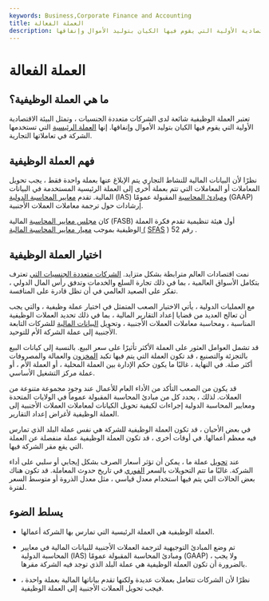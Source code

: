 ```yaml
---
keywords: Business,Corporate Finance and Accounting
title: العملة الفعالة
description: تعتبر العملة الوظيفية شائعة لدى الشركات متعددة الجنسيات ، وتمثل البيئة الاقتصادية الأولية التي يقوم فيها الكيان بتوليد الأموال وإنفاقها.
---
```


# العملة الفعالة
## ما هي العملة الوظيفية؟

تعتبر العملة الوظيفية شائعة لدى الشركات متعددة الجنسيات ، وتمثل البيئة الاقتصادية الأولية التي يقوم فيها الكيان بتوليد الأموال وإنفاقها. إنها [العملة الرئيسية](/currency) التي تستخدمها الشركة في تعاملاتها التجارية.

## فهم العملة الوظيفية

نظرًا لأن البيانات المالية للنشاط التجاري يتم الإبلاغ عنها بعملة واحدة فقط ، يجب تحويل المعاملات أو المعاملات التي تتم بعملة أخرى إلى العملة الرئيسية المستخدمة في البيانات المالية. تقدم [معايير المحاسبة الدولية](/ias) (IAS) [ومبادئ المحاسبة](/gaap) المقبولة عمومًا (GAAP) إرشادات حول ترجمة معاملات العملات الأجنبية.

كان [مجلس معايير المحاسبة](/fasb) المالية (FASB) أول هيئة تنظيمية تقدم فكرة العملة الوظيفية بموجب [معيار معايير المحاسبة المالية (](/sfas) [SFAS](/sfas) ) رقم 52 .

## اختيار العملة الوظيفية

نمت اقتصادات العالم مترابطة بشكل متزايد. [الشركات متعددة الجنسيات التي](/multinationalcorporation) تعترف بتكامل الأسواق العالمية ، بما في ذلك تجارة السلع والخدمات وتدفق رأس المال الدولي ، تفكر على الصعيد العالمي في أن تظل قادرة على المنافسة.

مع العمليات الدولية ، يأتي الاختيار الصعب المتمثل في اختيار عملة وظيفية ، والتي يجب أن تعالج العديد من قضايا إعداد التقارير المالية ، بما في ذلك تحديد العملات الوظيفية المناسبة ، ومحاسبة معاملات العملات الأجنبية ، وتحويل [البيانات المالية](/financial-statements) للشركات التابعة الأجنبية إلى عملة الشركة الأم للتوحيد.

قد تشمل العوامل العثور على العملة الأكثر تأثيرًا على سعر البيع. بالنسبة إلى كيانات البيع بالتجزئة والتصنيع ، قد تكون العملة التي يتم فيها تكبد [المخزون](/inventory) والعمالة والمصروفات أكثر صلة. في النهاية ، غالبًا ما يكون حكم الإدارة بين العملة المحلية ، أو العملة الأم ، أو عملة مركز التشغيل الأساسي.

قد يكون من الصعب التأكد من الأداء العام للأعمال عند وجود مجموعة متنوعة من العملات. لذلك ، يحدد كل من مبادئ المحاسبة المقبولة عموماً في الولايات المتحدة ومعايير المحاسبة الدولية إجراءات لكيفية تحويل الكيانات لمعاملات العملات الأجنبية إلى العملة الوظيفية لأغراض إعداد التقارير.

في بعض الأحيان ، قد تكون العملة الوظيفية للشركة هي نفس عملة البلد الذي تمارس فيه معظم أعمالها. في أوقات أخرى ، قد تكون العملة الوظيفية عملة منفصلة عن العملة التي يقع مقر الشركة فيها.

عند [تحويل](/conversion-rate) عملة ما ، يمكن أن تؤثر أسعار الصرف بشكل إيجابي أو سلبي على أداء الشركة. غالبًا ما تتم التحويلات بالسعر [الفوري](/spot_rate) في تاريخ حدوث المعاملة. قد تكون هناك بعض الحالات التي يتم فيها استخدام معدل قياسي ، مثل معدل الذروة أو متوسط السعر لفترة.

## يسلط الضوء

- العملة الوظيفية هي العملة الرئيسية التي تمارس بها الشركة أعمالها.

- تم وضع المبادئ التوجيهية لترجمة العملات الأجنبية للبيانات المالية في معايير المحاسبة الدولية (IAS) ومبادئ المحاسبة المقبولة عمومًا (GAAP) ، ولا يجب بالضرورة أن تكون العملة الوظيفية هي عملة البلد الذي توجد فيه الشركة مقرها.

- نظرًا لأن الشركات تتعامل بعملات عديدة ولكنها تقدم بياناتها المالية بعملة واحدة ، فيجب تحويل العملات الأجنبية إلى العملة الوظيفية.

